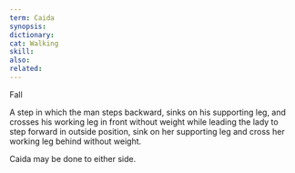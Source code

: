 ```yaml
---
term: Caida
synopsis:
dictionary:
cat: Walking
skill:
also:
related:
---
```

Fall

A step in which the man steps backward, sinks on his supporting
leg, and crosses his working leg in front without weight while
leading the lady to step forward in outside position, sink
on her supporting leg and cross her working leg behind
without weight.

Caida may be done to either side.